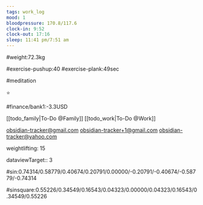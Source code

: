 ```yaml
---
tags: work_log
mood: 1
bloodpressure: 170.8/117.6
clock-in: 9:52
clock-out: 17:16
sleep: 11:41 pm/7:51 am
---
```


#weight:72.3kg

#exercise-pushup:40
#exercise-plank:49sec

#meditation

⭐

#finance/bank1:-3.3USD

[[todo_family|To-Do @Family]]
[[todo_work|To-Do @Work]]

obsidian-tracker@gmail.com
obsidian-tracker+1@gmail.com
obsidian-tracker@yahoo.com

weightlifting: 15

dataviewTarget:: 3

#sin:0.74314/0.58779/0.40674/0.20791/0.00000/-0.20791/-0.40674/-0.58779/-0.74314

#sinsquare:0.55226/0.34549/0.16543/0.04323/0.00000/0.04323/0.16543/0.34549/0.55226

